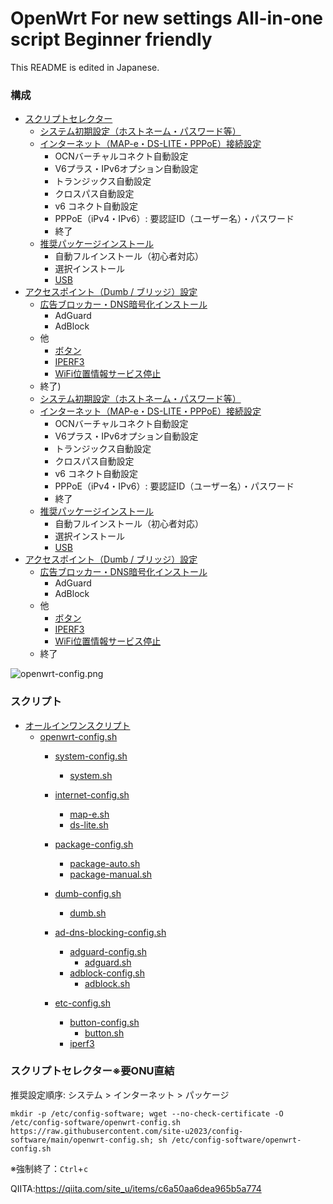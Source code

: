 # OpenWrt For new settings All-in-one script Beginner friendly

This README is edited in Japanese.

### 構成
- [スクリプトセレクター](https://qiita.com/site_u/items/c6a50aa6dea965b5a774#%E3%82%B9%E3%82%AF%E3%83%AA%E3%83%97%E3%83%88%E3%82%BB%E3%83%AC%E3%82%AF%E3%82%BF%E3%83%BC%E8%A6%81onu%E7%9B%B4%E7%B5%90)
  - [システム初期設定（ホストネーム・パスワード等）](https://qiita.com/site_u/items/59c641c9dc0eec3b1324)
  - [インターネット（MAP-e・DS-LITE・PPPoE）接続設定](https://qiita.com/site_u/items/4b8076cb8c9b05bc3f9a)
    - OCNバーチャルコネクト自動設定
    - V6プラス・IPv6オプション自動設定
    - トランジックス自動設定
    - クロスパス自動設定
    - v6 コネクト自動設定
    - PPPoE（iPv4・IPv6）: 要認証ID（ユーザー名）・パスワード
    - 終了
  - [推奨パッケージインストール](https://qiita.com/site_u/items/a23d165201081817cb00)
    - 自動フルインストール（初心者対応）
    - 選択インストール
    - [USB](https://qiita.com/site_u/items/597199882dc4d56c2385)
- [アクセスポイント（Dumb / ブリッジ）設定](https://qiita.com/site_u/items/0463c782be0acd6d23d3)
  - [広告ブロッカー・DNS暗号化インストール](https://qiita.com/site_u/items/cf34ea1ee9a1971272bc)
    - AdGuard
    - AdBlock
  - 他
    - [ボタン](https://qiita.com/site_u/items/08764ce9473231482c17)
    - [IPERF3](https://qiita.com/site_u/items/599124e2904d1374c2c9#iperf3)
    - [WiFi位置情報サービス停止](https://qiita.com/site_u/items/3cd3fc65a789461262e8#%E4%BD%8D%E7%BD%AE%E6%83%85%E5%A0%B1%E3%82%B5%E3%83%BC%E3%83%93%E3%82%B9%E5%81%9C%E6%AD%A2)
  - 終了)
  - [システム初期設定（ホストネーム・パスワード等）](https://qiita.com/site_u/items/59c641c9dc0eec3b1324)
  - [インターネット（MAP-e・DS-LITE・PPPoE）接続設定](https://qiita.com/site_u/items/4b8076cb8c9b05bc3f9a)
    - OCNバーチャルコネクト自動設定
    - V6プラス・IPv6オプション自動設定
    - トランジックス自動設定
    - クロスパス自動設定
    - v6 コネクト自動設定
    - PPPoE（iPv4・IPv6）: 要認証ID（ユーザー名）・パスワード
    - 終了
  - [推奨パッケージインストール](https://qiita.com/site_u/items/a23d165201081817cb00)
    - 自動フルインストール（初心者対応）
    - 選択インストール
    - [USB](https://qiita.com/site_u/items/597199882dc4d56c2385)
- [アクセスポイント（Dumb / ブリッジ）設定](https://qiita.com/site_u/items/0463c782be0acd6d23d3)
  - [広告ブロッカー・DNS暗号化インストール](https://qiita.com/site_u/items/cf34ea1ee9a1971272bc)
    - AdGuard
    - AdBlock
  - 他
    - [ボタン](https://qiita.com/site_u/items/08764ce9473231482c17)
    - [IPERF3](https://qiita.com/site_u/items/599124e2904d1374c2c9#iperf3)
    - [WiFi位置情報サービス停止](https://qiita.com/site_u/items/3cd3fc65a789461262e8#%E4%BD%8D%E7%BD%AE%E6%83%85%E5%A0%B1%E3%82%B5%E3%83%BC%E3%83%93%E3%82%B9%E5%81%9C%E6%AD%A2)
  - 終了

![openwrt-config.png](https://qiita-image-store.s3.ap-northeast-1.amazonaws.com/0/3412833/e6fd0797-f497-8725-0654-2fedb91a1f64.png)

### スクリプト
- [オールインワンスクリプト](https://github.com/site-u2023/config-software/blob/main/README.md)
  - [openwrt-config.sh](https://github.com/site-u2023/config-software/blob/main/openwrt-config.sh)
    - [system-config.sh](https://github.com/site-u2023/config-software/blob/main/system-config.sh)
      - [system.sh](https://github.com/site-u2023/config-software/blob/main/system.sh)
    - [internet-config.sh](https://github.com/site-u2023/config-software/blob/main/internet-config.sh)
      - [map-e.sh](https://github.com/site-u2023/config-software/blob/main/map-e.sh)
      - [ds-lite.sh](https://github.com/site-u2023/config-software/blob/main/ds-lite.sh)
    - [package-config.sh](https://github.com/site-u2023/config-software/blob/main/package-config.sh)
      - [package-auto.sh](https://github.com/site-u2023/config-software/blob/main/package-auto.sh)
      - [package-manual.sh](https://github.com/site-u2023/config-software/blob/main/package-manual.sh)
    - [dumb-config.sh](https://github.com/site-u2023/config-software/blob/main/dumb-config.sh)
      - [dumb.sh](https://github.com/site-u2023/config-software/blob/main/dumb.sh)
    - [ad-dns-blocking-config.sh](https://github.com/site-u2023/config-software/blob/main/ad-dns-blocking-config.sh)
      - [adguard-config.sh](https://github.com/site-u2023/config-software/blob/main/adguard-config.sh)
        - [adguard.sh](https://github.com/site-u2023/config-software/blob/main/adguard.sh)
      - [adblock-config.sh](https://github.com/site-u2023/config-software/blob/main/adblock-config.sh)
        - [adblock.sh](https://github.com/site-u2023/config-software/blob/main/adblock.sh)
    - [etc-config.sh](https://github.com/site-u2023/config-software/blob/main/ad-dns-blocking-config.sh)

      - [button-config.sh](https://github.com/site-u2023/config-software/blob/main/button-config.sh)
        - [button.sh](https://github.com/site-u2023/config-software/blob/main/button.sh)
      - [iperf3](https://github.com/site-u2023/config-software/blob/main/ad-dns-blocking-config.sh)

### スクリプトセレクター※要ONU直結
推奨設定順序: システム > インターネット > パッケージ
```
mkdir -p /etc/config-software; wget --no-check-certificate -O /etc/config-software/openwrt-config.sh https://raw.githubusercontent.com/site-u2023/config-software/main/openwrt-config.sh; sh /etc/config-software/openwrt-config.sh

```
※強制終了：`Ctrl`+`c`


QIITA:https://qiita.com/site_u/items/c6a50aa6dea965b5a774



